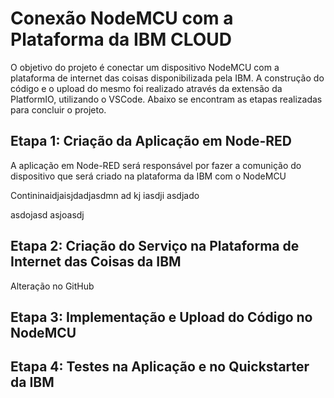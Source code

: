 # Conexão NodeMCU com a Plataforma da IBM CLOUD

O objetivo do projeto é conectar um dispositivo NodeMCU com a plataforma de internet das coisas disponibilizada pela IBM. A construção do código e o upload do mesmo foi realizado através da extensão da PlatformIO, utilizando o VSCode. Abaixo se encontram as etapas realizadas para concluir o projeto.

## Etapa 1: Criação da Aplicação em Node-RED

A aplicação em Node-RED será responsável por fazer a comunição do dispositivo que será criado na plataforma da IBM com o NodeMCU

Contininaidjaisjdadjasdmn ad kj iasdji 
asdjado

asdojasd
asjoasdj
## Etapa 2: Criação do Serviço na Plataforma de Internet das Coisas da IBM

Alteração no GitHub
## Etapa 3: Implementação e Upload do Código no NodeMCU
## Etapa 4: Testes na Aplicação e no Quickstarter da IBM
